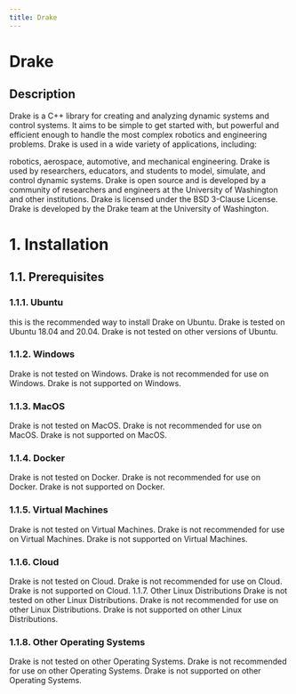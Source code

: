 ```yaml
---
title: Drake
---
```


# Drake

## Description

Drake is a C++ library for creating and analyzing dynamic systems and control systems. It aims to be simple to get started with, but powerful and efficient enough to handle the most complex robotics and engineering problems.
Drake is used in a wide variety of applications, including:

robotics, aerospace, automotive, and mechanical engineering. Drake is used by researchers, educators, and students to model, simulate, and control dynamic systems.
Drake is open source and is developed by a community of researchers and engineers at the University of Washington and other institutions.
Drake is licensed under the BSD 3-Clause License. Drake is developed by the Drake team at the University of Washington.

# 1. Installation

## 1.1. Prerequisites

### 1.1.1. Ubuntu

this is the recommended way to install Drake on Ubuntu. Drake is tested on Ubuntu 18.04 and 20.04. Drake is not tested on other versions of Ubuntu.

### 1.1.2. Windows

Drake is not tested on Windows. Drake is not recommended for use on Windows. Drake is not supported on Windows.

### 1.1.3. MacOS

Drake is not tested on MacOS. Drake is not recommended for use on MacOS. Drake is not supported on MacOS.

### 1.1.4. Docker

Drake is not tested on Docker. Drake is not recommended for use on Docker. Drake is not supported on Docker.

### 1.1.5. Virtual Machines

Drake is not tested on Virtual Machines. Drake is not recommended for use on Virtual Machines. Drake is not supported on Virtual Machines.

### 1.1.6. Cloud

Drake is not tested on Cloud. Drake is not recommended for use on Cloud. Drake is not supported on Cloud. 1.1.7. Other Linux Distributions
Drake is not tested on other Linux Distributions. Drake is not recommended for use on other Linux Distributions. Drake is not supported on other Linux Distributions.

### 1.1.8. Other Operating Systems

Drake is not tested on other Operating Systems. Drake is not recommended for use on other Operating Systems. Drake is not supported on other Operating Systems.
